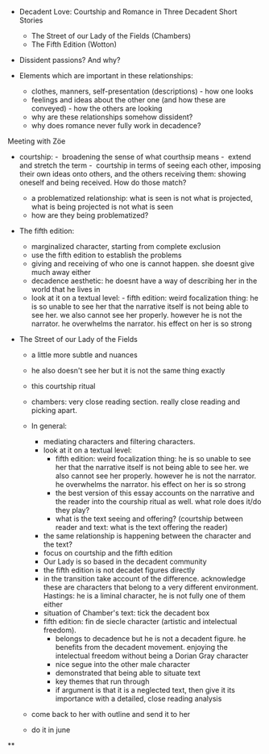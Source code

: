 - Decadent Love: Courtship and Romance in Three Decadent Short Stories

	- The Street of our Lady of the Fields (Chambers)
	- The Fifth Edition (Wotton)

- Dissident passions? And why?

- Elements which are important in these relationships:
	- clothes, manners, self-presentation (descriptions) - how one looks
	- feelings and ideas about the other one (and how these are conveyed) - how the others are looking
	- why are these relationships somehow dissident?
	- why does romance never fully work in decadence?

Meeting with Zöe

- courtship:
	-  broadening the sense of what courthsip means
	-  extend and stretch the term 
	-  courtship in terms of seeing each other, imposing their own ideas onto others, and the others receiving them: showing oneself and being received. How do those match?
	- a problematized relationship: what is seen is not what is projected, what is being projected is not what is seen
	- how are they being problematized?
 
- The fifth edition: 
	- marginalized character, starting from complete exclusion
	- use the fifth edition to establish the problems
	- giving and receiving of who one is cannot happen. she doesnt give much away either
	- decadence aesthetic: he doesnt have a way of describing her in the world that he lives in 
	-  look at it on a textual level:
	  - fifth edition: weird focalization thing: he is so unable to see her that the narrative itself is not being able to see her. we also cannot see her properly. however he is not the narrator. he overwhelms the narrator. his effect on her is so strong

- The Street of our Lady of the Fields
	- a little more subtle and nuances
	- he also doesn't see her but it is not the same thing exactly
	- this courtship ritual 
	- chambers: very close reading section. really close reading and picking apart.

  - In general:
	  - mediating characters and filtering characters.
	  - look at it on a textual level:
		  - fifth edition: weird focalization thing: he is so unable to see her that the narrative itself is not being able to see her. we also cannot see her properly. however he is not the narrator. he overwhelms the narrator. his effect on her is so strong
		  - the best version of this essay accounts on the narrative and the reader into the courship ritual as well. what role does it/do they play?
		  - what is the text seeing and offering? (courtship between reader and text: what is the text offering the reader)
	  - the same relationship is happening between the character and the text?
	  - focus on courtship and the fifth edition
	  - Our Lady is so based in the decadent community
	  - the fifth edition is not decadet figures directly
	  - in the transition take account of the difference. acknowledge these are characters that belong to a very different environment. Hastings: he is a liminal character, he is not fully one of them either
	  - situation of Chamber's text: tick the decadent box 
	  - fifth edition: fin de siecle character (artistic and intelectual freedom).
		  - belongs to decadence but he is not a decadent figure. he benefits from the decadent movement. enjoying the intelectual freedom without being a Dorian Gray character
		  - nice segue into the other male character
		  - demonstrated that being able to situate text
		  - key themes that run through
		  - if argument is that it is a neglected text, then give it its importance with a detailed, close reading analysis

  - come back to her with outline and send it to her 
  - do it in june

**